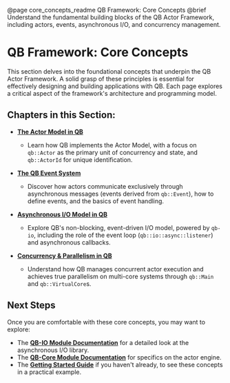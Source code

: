 @page core_concepts_readme QB Framework: Core Concepts
@brief Understand the fundamental building blocks of the QB Actor Framework, including actors, events, asynchronous I/O, and concurrency management.

# QB Framework: Core Concepts

This section delves into the foundational concepts that underpin the QB Actor Framework. A solid grasp of these principles is essential for effectively designing and building applications with QB. Each page explores a critical aspect of the framework's architecture and programming model.

## Chapters in this Section:

*   **[The Actor Model in QB](./actor_model.md)**
    *   Learn how QB implements the Actor Model, with a focus on `qb::Actor` as the primary unit of concurrency and state, and `qb::ActorId` for unique identification.

*   **[The QB Event System](./event_system.md)**
    *   Discover how actors communicate exclusively through asynchronous messages (events derived from `qb::Event`), how to define events, and the basics of event handling.

*   **[Asynchronous I/O Model in QB](./async_io.md)**
    *   Explore QB's non-blocking, event-driven I/O model, powered by `qb-io`, including the role of the event loop (`qb::io::async::listener`) and asynchronous callbacks.

*   **[Concurrency & Parallelism in QB](./concurrency.md)**
    *   Understand how QB manages concurrent actor execution and achieves true parallelism on multi-core systems through `qb::Main` and `qb::VirtualCore`s.

## Next Steps

Once you are comfortable with these core concepts, you may want to explore:

*   The **[QB-IO Module Documentation](../3_qb_io/README.md)** for a detailed look at the asynchronous I/O library.
*   The **[QB-Core Module Documentation](../4_qb_core/README.md)** for specifics on the actor engine.
*   The **[Getting Started Guide](../6_guides/getting_started.md)** if you haven't already, to see these concepts in a practical example. 